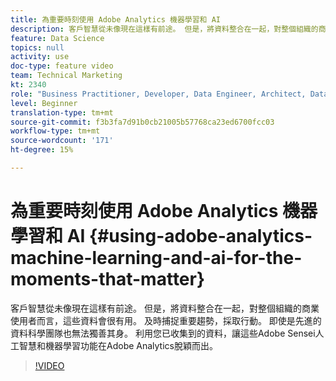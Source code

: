 ```yaml
---
title: 為重要時刻使用 Adobe Analytics 機器學習和 AI
description: 客戶智慧從未像現在這樣有前途。 但是，將資料整合在一起，對整個組織的商業使用者而言，這些資料會很有用。 及時捕捉重要趨勢，採取行動。 即使是先進的資料科學團隊也無法獨善其身。 利用您已收集到的資料，讓這些Adobe Sensei人工智慧和機器學習功能在Adobe Analytics脫穎而出。
feature: Data Science
topics: null
activity: use
doc-type: feature video
team: Technical Marketing
kt: 2340
role: "Business Practitioner, Developer, Data Engineer, Architect, Data Architect, Administrator, Leader"
level: Beginner
translation-type: tm+mt
source-git-commit: f3b3fa7d91b0cb21005b57768ca23ed6700fcc03
workflow-type: tm+mt
source-wordcount: '171'
ht-degree: 15%

---
```



# 為重要時刻使用 Adobe Analytics 機器學習和 AI {#using-adobe-analytics-machine-learning-and-ai-for-the-moments-that-matter}

客戶智慧從未像現在這樣有前途。 但是，將資料整合在一起，對整個組織的商業使用者而言，這些資料會很有用。 及時捕捉重要趨勢，採取行動。 即使是先進的資料科學團隊也無法獨善其身。 利用您已收集到的資料，讓這些Adobe Sensei人工智慧和機器學習功能在Adobe Analytics脫穎而出。

>[!VIDEO](https://video.tv.adobe.com/v/25837/?quality=12)
